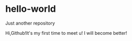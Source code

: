 # hello-world
Just another repository

Hi,Github!It's my first time to meet u!
I will become better!
